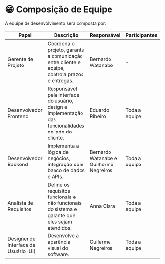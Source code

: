 # 😁 Composição de Equipe

A equipe de desenvolvimento sera composta por:

| Papel                           | Descrição                                                                                 | Responsável               | Participantes |
|---------------------------------|-------------------------------------------------------------------------------------------|---------------------------|---------------|
| Gerente de Projeto               | Coordena o projeto, garante a comunicação entre cliente e equipe, controla prazos e entregas. | Bernardo Watanabe   | -             |
| Desenvolvedor Frontend           | Responsável pela interface do usuário, design e implementação das funcionalidades no lado do cliente. | Eduardo Ribeiro   | Toda a equipe |
| Desenvolvedor Backend            | Implementa a lógica de negócios, integração com banco de dados e APIs.                     | Bernardo Watanabe e Guilherme Negreiros   | Toda a equipe |
| Analista de Requisitos           | Define os requisitos funcionais e não funcionais do sistema e garante que eles sejam atendidos. | Anna Clara  | Toda a equipe |
| Designer de Interface de Usuário (UI) | Desenvolve a aparência visual do software.                                               | Guilerme Negreiros   | Toda a equipe |
